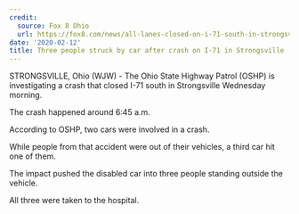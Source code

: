 ```yaml
---
credit:
  source: Fox 8 Ohio
  url: https://fox8.com/news/all-lanes-closed-on-i-71-south-in-strongsville/
date: '2020-02-12'
title: Three people struck by car after crash on I-71 in Strongsville
---
```

STRONGSVILLE, Ohio (WJW) - The Ohio State Highway Patrol (OSHP) is investigating a crash that closed I-71 south in Strongsville Wednesday morning.

The crash happened around 6:45 a.m.

According to OSHP, two cars were involved in a crash.

While people from that accident were out of their vehicles, a third car hit one of them.

The impact pushed the disabled car into three people standing outside the vehicle.

All three were taken to the hospital.
